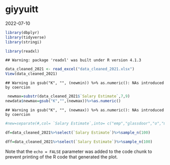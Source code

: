 giyyuitt
================
2022-07-10

``` r
library(dbplyr)
library(tidyverse)
library(stringi)
```

``` r
library(readxl)
```

    ## Warning: package 'readxl' was built under R version 4.1.3

``` r
data_cleaned_2021 <- read_excel("data_cleaned_2021.xlsx")
View(data_cleaned_2021)
```

    ## Warning in gsub("K", "", (newmin)) %>% as.numeric(): NAs introduced by coercion

``` r
 newmax=substr(data_cleaned_2021$`Salary Estimate`,7,9)
newdata$newmax=gsub("K","",(newmax))%>%as.numeric()
```

    ## Warning in gsub("K", "", (newmax)) %>% as.numeric(): NAs introduced by coercion

``` r
#new=separate(#,col= `Salary Estimate`,into= c("emp","glassdoor","o","my") ,sep ="([$()])")z
```

``` r
df=data_cleaned_2021%>%select(`Salary Estimate`)%>%sample_n(100)
```

``` r
dff=data_cleaned_2021%>%select(`Salary Estimate`)%>%sample_n(100)
```

Note that the `echo = FALSE` parameter was added to the code chunk to
prevent printing of the R code that generated the plot.
